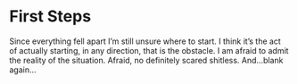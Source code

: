 # First Steps

Since everything fell apart I’m still unsure where to start. I think it’s the act of actually starting, in any direction, that is the obstacle. I am afraid to admit the reality of the situation. Afraid, no definitely scared shitless. And...blank again...

